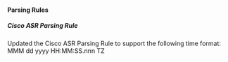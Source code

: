 
#### Parsing Rules

##### Cisco ASR Parsing Rule

Updated the Cisco ASR Parsing Rule to support the following time format: MMM dd yyyy HH:MM:SS.nnn TZ
